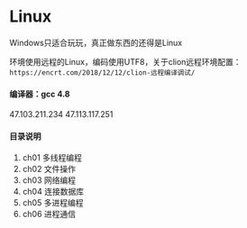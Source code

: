 # Linux

Windows只适合玩玩，真正做东西的还得是Linux

环境使用远程的Linux，编码使用UTF8，关于clion远程环境配置：`https://encrt.com/2018/12/12/clion-远程编译调试/`

#### 编译器：gcc 4.8
47.103.211.234
47.113.117.251

#### 目录说明
1. ch01 多线程编程
2. ch02 文件操作
3. ch03 网络编程
4. ch04 连接数据库
5. ch05 多进程编程
6. ch06 进程通信